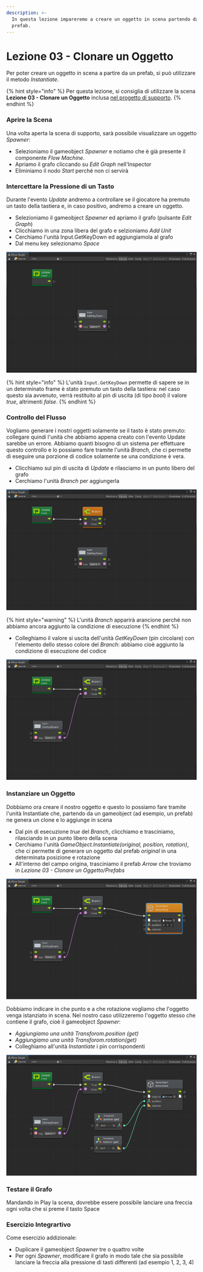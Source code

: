 ```yaml
---
description: >-
  In questa lezione impareremo a creare un oggetto in scena partendo da un
  prefab.
---
```


# Lezione 03 - Clonare un Oggetto

Per poter creare un oggetto in scena a partire da un prefab, si può utilizzare il metodo _Instantiate_. 

{% hint style="info" %}
Per questa lezione, si consiglia di utilizzare la scena **Lezione 03 - Clonare un Oggetto** inclusa [nel progetto di supporto](https://github.com/thebitcave/gitbook-guida-bolt/releases).
{% endhint %}

### Aprire la Scena

Una volta aperta la scena di supporto, sarà possibile visualizzare un oggetto _Spawner_:

* Selezioniamo il gameobject _Spawner_ e notiamo che è già presente il componente _Flow Machine_.
* Apriamo il grafo cliccando su _Edit Graph_ nell'Inspector
* Eliminiamo il nodo _Start_ perché non ci servirà

### Intercettare la Pressione di un Tasto

Durante l'evento _Update_ andremo a controllare se il giocatore ha premuto un tasto della tastiera e, in caso positivo, andremo a creare un oggetto.

* Selezioniamo il gameobject _Spawner_ ed apriamo il grafo \(pulsante _Edit Graph_\)
* Clicchiamo in una zona libera del grafo e selzioniamo _Add Unit_
* Cerchiamo l'unità Input.GetKeyDown ed aggiungiamola al grafo
* Dal menu key selezionamo _Space_

![L&apos;unit&#xE0; Input.GetKeyDown](../../.gitbook/assets/unit_getkeydown.png)

{% hint style="info" %}
L'unità `Input.GetKeyDown` permette di sapere se in un determinato frame è stato premuto un tasto della tastiera: nel caso questo sia avvenuto, verrà restituito al pin di uscita \(di tipo _bool_\) il valore _true_, altrimenti _false_.
{% endhint %}

### Controllo del Flusso

Vogliamo generare i nostri oggetti solamente se il tasto è stato premuto: collegare quindi l'unità che abbiamo appena creato con l'evento Update sarebbe un errore. Abbiamo quanti bisogno di un sistema per effettuare questo controllo e lo possiamo fare tramite l'unità _Branch_, che ci permette di eseguire una porzione di codice solamente se una condizione è vera.

* Clicchiamo sul pin di uscita di _Update_ e rilasciamo in un punto libero del grafo
* Cerchiamo l'unità _Branch_ per aggiungerla

![L&apos;unit&#xE0; Branch](../../.gitbook/assets/branch.png)

{% hint style="warning" %}
L'unità _Branch_ apparirà arancione perché non abbiamo ancora aggiunto la condizione di esecuzione
{% endhint %}

* Colleghiamo il valore si uscita dell'unità _GetKeyDown_ \(pin circolare\) con l'elemento dello stesso colore del _Branch_: abbiamo cioè aggiunto la condizione di esecuzione del codice

![La connessione della condizione](../../.gitbook/assets/branch_2.png)

### Instanziare un Oggetto

Dobbiamo ora creare il nostro oggetto e questo lo possiamo fare tramite l'unità Instantiate che, partendo da un gameobject \(ad esempio, un prefab\) ne genera un clone e lo aggiunge in scena

* Dal pin di esecuzione _true_ del _Branch_, clicchiamo e trasciniamo, rilasciando in un punto libero della scena
* Cerchiamo l'unità _GameObject.Instantiate\(original, position, rotation\)_, che ci permette di generare un oggetto dal prefab _original_ in una determinata posizione e rotazione
* All'interno del campo origina, trasciniamo il prefab _Arrow_ che troviamo in _Lezione 03 - Clonare un Oggetto/Prefabs_

![L&apos;unit&#xE0; Instantiate](../../.gitbook/assets/instantiate.png)

Dobbiamo indicare in che punto e a che rotazione vogliamo che l'oggetto venga istanziato in scena. Nel nostro caso utilizzeremo l'oggetto stesso che contiene il grafo, cioè il gameobject _Spawner_:

* _Aggiungiamo una unità Transforom.position \(get\)_
* _Aggiungiamo una unità Transforom.rotation\(get\)_
* Colleghiamo all'unità _Instantiate_ i pin corrispondenti

![Il grafo completo](../../.gitbook/assets/spawner_complete.png)

### Testare il Grafo

Mandando in Play la scena, dovrebbe essere possibile lanciare una freccia ogni volta che si preme il tasto Space

### Esercizio Integrartivo

Come esercizio addizionale:

* Duplicare il gameobject _Spawner_ tre o quattro volte
* Per ogni _Spawner_, modificare il grafo in modo tale che sia possibile lanciare la freccia alla pressione di tasti differenti \(ad esempio 1, 2, 3, 4\)

